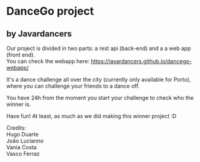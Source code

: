 # DanceGo project
## by Javardancers


Our project is divided in two parts: a rest api (back-end) and a a web app (front end).  
You can check the webapp here: https://javardancers.github.io/dancego-webapp/


It's a dance challenge all over the city (currently only available for Porto), where you can challenge your friends to a dance off.


You have 24h from the moment you start your challenge to check who the winner is.


Have fun! At least, as much as we did making this winner project :D  



Credits:  
Hugo Duarte  
João Lucianno  
Vania Costa  
Vasco Ferraz
